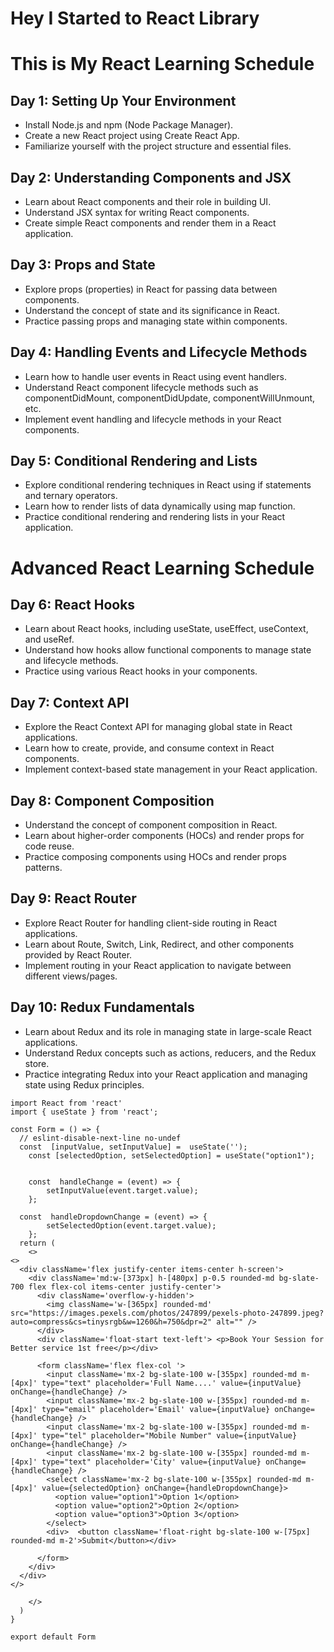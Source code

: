 # Hey I Started to React Library
# This is My React Learning Schedule

## Day 1: Setting Up Your Environment
- Install Node.js and npm (Node Package Manager).
- Create a new React project using Create React App.
- Familiarize yourself with the project structure and essential files.

## Day 2: Understanding Components and JSX
- Learn about React components and their role in building UI.
- Understand JSX syntax for writing React components.
- Create simple React components and render them in a React application.

## Day 3: Props and State
- Explore props (properties) in React for passing data between components.
- Understand the concept of state and its significance in React.
- Practice passing props and managing state within components.

## Day 4: Handling Events and Lifecycle Methods
- Learn how to handle user events in React using event handlers.
- Understand React component lifecycle methods such as componentDidMount, componentDidUpdate, componentWillUnmount, etc.
- Implement event handling and lifecycle methods in your React components.

## Day 5: Conditional Rendering and Lists
- Explore conditional rendering techniques in React using if statements and ternary operators.
- Learn how to render lists of data dynamically using map function.
- Practice conditional rendering and rendering lists in your React application.

# Advanced React Learning Schedule

## Day 6: React Hooks
- Learn about React hooks, including useState, useEffect, useContext, and useRef.
- Understand how hooks allow functional components to manage state and lifecycle methods.
- Practice using various React hooks in your components.

## Day 7: Context API
- Explore the React Context API for managing global state in React applications.
- Learn how to create, provide, and consume context in React components.
- Implement context-based state management in your React application.

## Day 8: Component Composition
- Understand the concept of component composition in React.
- Learn about higher-order components (HOCs) and render props for code reuse.
- Practice composing components using HOCs and render props patterns.

## Day 9: React Router
- Explore React Router for handling client-side routing in React applications.
- Learn about Route, Switch, Link, Redirect, and other components provided by React Router.
- Implement routing in your React application to navigate between different views/pages.

## Day 10: Redux Fundamentals
- Learn about Redux and its role in managing state in large-scale React applications.
- Understand Redux concepts such as actions, reducers, and the Redux store.
- Practice integrating Redux into your React application and managing state using Redux principles.


```react
import React from 'react'
import { useState } from 'react';

const Form = () => {
  // eslint-disable-next-line no-undef
  const  [inputValue, setInputValue] =  useState('');
	const [selectedOption, setSelectedOption] = useState("option1");

	
	const  handleChange = (event) => {
		setInputValue(event.target.value);
	};

  const  handleDropdownChange = (event) => {
		setSelectedOption(event.target.value);
	};
  return (
    <>
<>
  <div className='flex justify-center items-center h-screen'>
    <div className='md:w-[373px] h-[480px] p-0.5 rounded-md bg-slate-700 flex flex-col items-center justify-center'>
      <div className='overflow-y-hidden'>
        <img className='w-[365px] rounded-md' src="https://images.pexels.com/photos/247899/pexels-photo-247899.jpeg?auto=compress&cs=tinysrgb&w=1260&h=750&dpr=2" alt="" />
      </div>
      <div className='float-start text-left'> <p>Book Your Session for Better service 1st free</p></div>
     
      <form className='flex flex-col '>
        <input className='mx-2 bg-slate-100 w-[355px] rounded-md m-[4px]' type="text" placeholder='Full Name....' value={inputValue} onChange={handleChange} />
        <input className='mx-2 bg-slate-100 w-[355px] rounded-md m-[4px]' type="email" placeholder='Email' value={inputValue} onChange={handleChange} />
        <input className='mx-2 bg-slate-100 w-[355px] rounded-md m-[4px]' type="tel" placeholder="Mobile Number" value={inputValue} onChange={handleChange} />
        <input className='mx-2 bg-slate-100 w-[355px] rounded-md m-[4px]' type="text" placeholder='City' value={inputValue} onChange={handleChange} />
        <select className='mx-2 bg-slate-100 w-[355px] rounded-md m-[4px]' value={selectedOption} onChange={handleDropdownChange}>
          <option value="option1">Option 1</option>
          <option value="option2">Option 2</option>
          <option value="option3">Option 3</option>
        </select>
        <div>  <button className='float-right bg-slate-100 w-[75px]  rounded-md m-2'>Submit</button></div>
      
      </form>
    </div>
  </div>
</>

    </>
  )
}

export default Form
```
